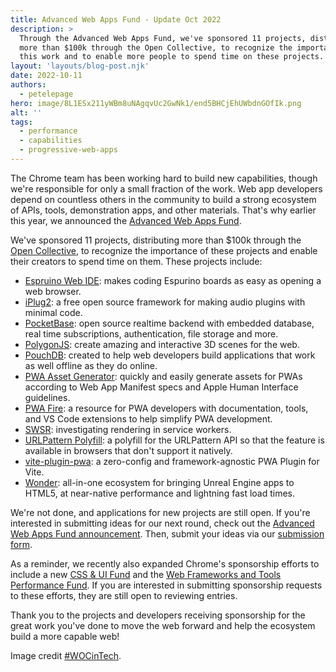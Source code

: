 ```yaml
---
title: Advanced Web Apps Fund - Update Oct 2022
description: >
  Through the Advanced Web Apps Fund, we've sponsored 11 projects, distributing
  more than $100k through the Open Collective, to recognize the importance of
  this work and to enable more people to spend time on these projects.
layout: 'layouts/blog-post.njk'
date: 2022-10-11
authors:
  - petelepage
hero: image/8L1ESx211yWBm8uNAgqvUc2GwNk1/end5BHCjEhUWbdnGOfIk.png
alt: ''
tags:
  - performance
  - capabilities
  - progressive-web-apps
---
```


The Chrome team has been working hard to build new capabilities, though we're
responsible for only a small fraction of the work. Web app developers depend
on countless others in the community to build a strong ecosystem of APIs, tools,
demonstration apps, and other materials. That's why earlier this year, we
announced the [Advanced Web Apps Fund][awa-fund-post].

We've sponsored 11 projects, distributing more than $100k through the
[Open Collective](https://opencollective.com/chrome/projects/advanced-apps-fund),
to recognize the importance of these projects and enable their creators to
spend time on them. These projects include:

* [Espruino Web IDE](https://www.espruino.com/): makes coding Espurino boards
  as easy as opening a web browser.
* [iPlug2](https://github.com/iPlug2/iPlug2): a free open source framework
  for making audio plugins with minimal code.
* [PocketBase](https://pocketbase.io/): open source realtime backend with
  embedded database, real time subscriptions, authentication, file storage and
  more.
* [PolygonJS](https://polygonjs.com/): create amazing and interactive 3D scenes
  for the web.
* [PouchDB](https://pouchdb.com/): created to help web developers build
  applications that work as well offline as they do online.
* [PWA Asset Generator](https://www.npmjs.com/package/pwa-asset-generator):
  quickly and easily generate assets for PWAs according to Web App Manifest
  specs and Apple Human Interface guidelines.
* [PWA Fire](https://pwafire.org/): a resource for PWA developers with
  documentation, tools, and VS Code extensions to help simplify PWA development.
* [SWSR](https://dev.to/thepassle/service-worker-side-rendering-swsr-cb1):
  investigating rendering in service workers.
* [URLPattern Polyfill](https://www.npmjs.com/package/urlpattern-polyfill): a
  polyfill for the URLPattern API so that the feature is available in browsers
  that don't support it natively.
* [vite-plugin-pwa](https://github.com/antfu/vite-plugin-pwa): a zero-config
  and framework-agnostic PWA Plugin for Vite.
* [Wonder](https://theimmersiveweb.com/): all-in-one ecosystem for bringing
  Unreal Engine apps to HTML5, at near-native performance and lightning fast
  load times.

We're not done, and applications for new projects are still open. If you're
interested in submitting ideas for our next round, check out the
[Advanced Web Apps Fund announcement][awa-fund-post]. Then, submit your ideas
via our [submission form](https://forms.gle/GnTuCvDW3YhzSnBQ8).

As a reminder, we recently also expanded Chrome's sponsorship efforts to
include a new [CSS & UI Fund](https://web.dev/ui-fund/) and the
[Web Frameworks and Tools Performance Fund](https://blog.opencollective.com/chromes-framework-of-open-source-investment/).
If you are interested in submitting sponsorship requests to these efforts,
they are still open to reviewing entries.

Thank you to the projects and developers receiving sponsorship for the great
work you've done to move the web forward and help the ecosystem build a more
capable web!

Image credit [#WOCinTech](https://wocintechchat.com).

[awa-fund-post]: /blog/advanced-web-apps-fund/
